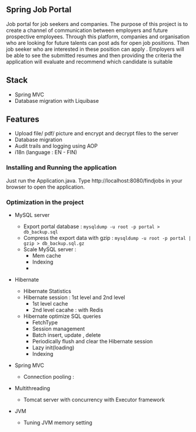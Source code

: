 ## Spring Job Portal

Job portal for job seekers and companies. The purpose of this project is to create a channel of communication between employers and future prospective employees. Through 
this platform, companies and organisation who are looking for future talents can post ads for open job positions. Then job seeker who are interested in these position can apply . Employers
will be able to see the submitted resumes and then providing the criteria the application will evaluate and recommend which candidate is suitable


## Stack 
+ Spring MVC 
+ Database migration with Liquibase 



## Features 
+ Upload file/ pdf/ picture and encrypt and decrypt files to the server 
+ Database migration 
+ Audit trails and logging using AOP
+ i18n (language : EN - FIN)


### Installing and Running the application

Just run the Application.java.
Type http://localhost:8080/findjobs in your browser to open the application.




### Optimization in the project 
+ MySQL server 
    + Export portal database : `mysqldump -u root -p portal > db_backup.sql`
    + Compress the export data with gzip : `mysqldump -u root -p portal | gzip > db_backup.sql.gz`
    + Scale MySQL server : 
        + Mem cache 
        + Indexing 
        + 
+ Hibernate 
    + Hibernate Statistics
    + Hibernate session : 1st level and 2nd level 
        + 1st level cache 
        + 2nd level cacahe : with Redis 
    + Hibernate optimize SQL queries 
        + FetchType
        + Session management
        + Batch insert, update , delete 
        + Periodically flush and clear the Hibernate session
        + Lazy init(loading)
        + Indexing 


+ Spring MVC 
    + Connection pooling : 
    



+ Multithreading
    + Tomcat server with concurrency with Executor framework 


+ JVM 
    + Tuning JVM memory setting 


